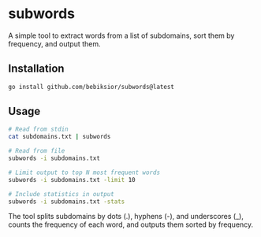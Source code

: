 # subwords
A simple tool to extract words from a list of subdomains, sort them by frequency, and output them.

## Installation

```bash
go install github.com/bebiksior/subwords@latest
```

## Usage

```bash
# Read from stdin
cat subdomains.txt | subwords

# Read from file
subwords -i subdomains.txt

# Limit output to top N most frequent words
subwords -i subdomains.txt -limit 10

# Include statistics in output
subwords -i subdomains.txt -stats
```

The tool splits subdomains by dots (.), hyphens (-), and underscores (_), counts the frequency of each word, and outputs them sorted by frequency.
